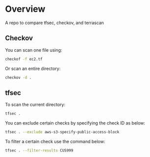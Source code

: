 # Overview
A repo to compare tfsec, checkov, and terrascan

## Checkov

You can scan one file using:

```bash
checkof -f ec2.tf
```

Or scan an entire directory:

```bash
checkov -d .
```

## tfsec

To scan the current directory:
```bash
tfsec .
```

You can exclude certain checks by specifying the check ID as below:
```bash
tfsec . --exclude aws-s3-specify-public-access-block
```

To filter a certain check use the command below:
```bash
tfsec . --filter-results CUS999
```